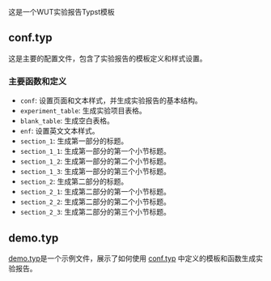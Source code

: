 
这是一个WUT实验报告Typst模板
## conf.typ

这是主要的配置文件，包含了实验报告的模板定义和样式设置。

### 主要函数和定义

- `conf`: 设置页面和文本样式，并生成实验报告的基本结构。
- `experiment_table`: 生成实验项目表格。
- `blank_table`: 生成空白表格。
- `enf`: 设置英文文本样式。
- `section_1`: 生成第一部分的标题。
- `section_1_1`: 生成第一部分的第一个小节标题。
- `section_1_2`: 生成第一部分的第二个小节标题。
- `section_1_3`: 生成第一部分的第三个小节标题。
- `section_2`: 生成第二部分的标题。
- `section_2_1`: 生成第二部分的第一个小节标题。
- `section_2_2`: 生成第二部分的第二个小节标题。
- `section_2_3`: 生成第二部分的第三个小节标题。

## demo.typ

[demo.typ](./demo.typ)是一个示例文件，展示了如何使用 [conf.typ](conf.typ) 中定义的模板和函数生成实验报告。